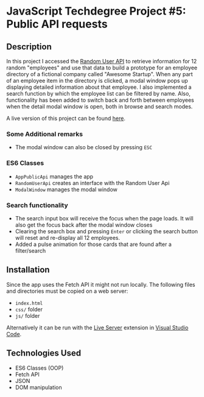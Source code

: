 # JavaScript Techdegree Project #5: Public API requests

## Description

In this project I accessed the [Random User API](https://randomuser.me/) to retrieve information for 12 random "employees" and use that data to build a prototype for an employee directory of a fictional company called "Awesome Startup". When any part of an employee item in the directory is clicked, a modal window pops up displaying detailed information about that employee. I also implemented a search function by which the employee list can be filtered by name. Also, functionality has been added to switch back and forth between employees when the detail modal window is open, both in browse and search modes.

A live version of this project can be found [here](https://rliess.github.io/employee-directory/).

### Some Additional remarks

- The modal window can also be closed by pressing `ESC`

### ES6 Classes

- `AppPublicApi` manages the app
- `RandomUserApi` creates an interface with the Random User Api
- `ModalWindow` manages the modal window

### Search functionality

- The search input box will receive the focus when the page loads. It will also get the focus back after the modal window closes
- Clearing the search box and pressing `Enter` or clicking the search button will reset and re-display all 12 employees.
- Added a pulse animation for those cards that are found after a filter/search

## Installation

Since the app uses the Fetch API it might not run locally. The following files and directories must be copied on a web server:

- `index.html`
- `css/` folder
- `js/` folder

Alternatively it can be run with the [Live Server](https://marketplace.visualstudio.com/items?itemName=ritwickdey.LiveServer) extension in [Visual Studio Code](https://code.visualstudio.com/).

## Technologies Used

- ES6 Classes (OOP)
- Fetch API
- JSON
- DOM manipulation

